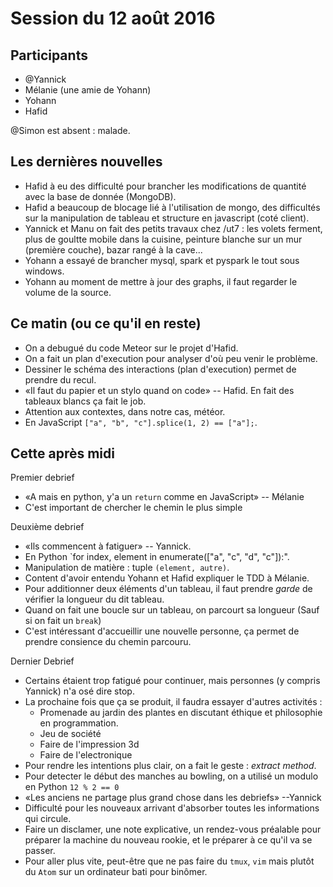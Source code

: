 # Session du 12 août 2016

## Participants

- @Yannick
- Mélanie (une amie de Yohann)
- Yohann
- Hafid

@Simon est absent : malade.

## Les dernières nouvelles

- Hafid à eu des difficulté pour brancher les modifications de quantité avec la
  base de donnée (MongoDB).
- Hafid a beaucoup de blocage lié à l'utilisation de mongo, des difficultés sur
  la manipulation de tableau et structure en javascript (coté client).
- Yannick et Manu on fait des petits travaux chez /ut7 : les volets ferment,
  plus de goultte mobile dans la cuisine, peinture blanche sur un mur (première
  couche), bazar rangé à la cave...
- Yohann a essayé de brancher mysql, spark et pyspark le tout sous windows.
- Yohann au moment de mettre à jour des graphs, il faut regarder le volume de
  la source.

## Ce matin (ou ce qu'il en reste)

- On a debugué du code Meteor sur le projet d'Hafid.
- On a fait un plan d'execution pour analyser d'où peu venir le problème.
- Dessiner le schéma des interactions (plan d'execution) permet de prendre du recul.
- «Il faut du papier et un stylo quand on code» -- Hafid. En fait des tableaux blancs ça fait le job.
- Attention aux contextes, dans notre cas, météor.
- En JavaScript `["a", "b", "c"].splice(1, 2) == ["a"];`.

## Cette après midi

Premier debrief

- «A mais en python, y'a un `return` comme en JavaScript» -- Mélanie
- C'est important de chercher le chemin le plus simple

Deuxième debrief

- «Ils commencent à fatiguer» -- Yannick.
- En Python `for index, element in enumerate(["a", "c", "d", "c"]):".
- Manipulation de matière : tuple `(element, autre)`.
- Content d'avoir entendu Yohann et Hafid expliquer le TDD à Mélanie.
- Pour additionner deux éléments d'un tableau, il faut prendre _garde_ de
  vérifier la longueur du dit tableau.
- Quand on fait une boucle sur un tableau, on parcourt sa longueur (Sauf si on
  fait un `break`)
- C'est intéressant d'accueillir une nouvelle personne, ça permet de prendre
  consience du chemin parcouru.

Dernier Debrief

- Certains étaient trop fatigué pour continuer, mais personnes (y compris
  Yannick) n'a osé dire stop.
- La prochaine fois que ça se produit, il faudra essayer d'autres activités :
  - Promenade au jardin des plantes en discutant éthique et philosophie en
    programmation.
  - Jeu de société
  - Faire de l'impression 3d
  - Faire de l'electronique
- Pour rendre les intentions plus clair, on a fait le geste : _extract method_.
- Pour detecter le début des manches au bowling, on a utilisé un modulo en
  Python `12 % 2 == 0`
- «Les anciens ne partage plus grand chose dans les debriefs» --Yannick
- Difficulté pour les nouveaux arrivant d'absorber toutes les informations qui
  circule.
- Faire un disclamer, une note explicative, un rendez-vous préalable pour
  préparer la machine du nouveau rookie, et le préparer à ce qu'il va se
  passer.
- Pour aller plus vite, peut-être que ne pas faire du `tmux`, `vim` mais plutôt
  du `Atom` sur un ordinateur bati pour binômer.
